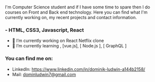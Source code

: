 I'm Computer Science student and if I have some time to spare then I do courses on Front and Back end technology. 
Here you can find what I'm currently working on, my recent projects and contact information. 

### - HTML, CSS3, Javascript, React

- 🔭 I’m currently working on React Netflix clone
- 🌱 I’m currently learning , [vue.js], [ Node.js ], [ GraphQL ] 

### You can find me on:
- LinkedIn: https://www.linkedin.com/in/dominik-ludwin-a144b2158/
- Mail: dominludwin7@gmail.com
